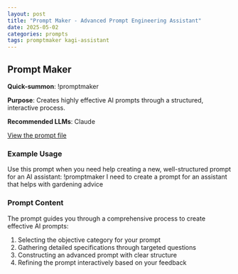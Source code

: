 ```yaml
---
layout: post
title: "Prompt Maker - Advanced Prompt Engineering Assistant"
date: 2025-05-02
categories: prompts
tags: promptmaker kagi-assistant
---
```


## Prompt Maker

**Quick-summon**: !promptmaker

**Purpose**: Creates highly effective AI prompts through a structured, interactive process.

**Recommended LLMs**: Claude

[View the prompt file](https://github.com/stirlo/prompts/blob/main/prompts/promptmaker.txt)

### Example Usage

Use this prompt when you need help creating a new, well-structured prompt for an AI assistant:
!promptmaker I need to create a prompt for an assistant that helps with gardening advice

### Prompt Content

The prompt guides you through a comprehensive process to create effective AI prompts:
1. Selecting the objective category for your prompt
2. Gathering detailed specifications through targeted questions
3. Constructing an advanced prompt with clear structure
4. Refining the prompt interactively based on your feedback

